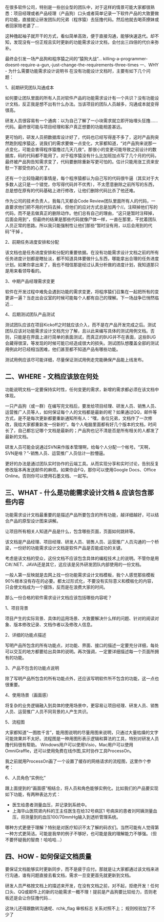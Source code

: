
在很多软件公司，特别是一些创业型的团队中，对于这样的情景可能大家都很熟悉：项目经理或者产品经理（产品狗）口头或者简单记录一下软件产品的大致要做的功能，直接就让研发团队的兄弟（程序猿）去狂撸代码。然后他就去喝茶撩妹或者回家陪老婆了...

这种撸起袖子就开干的方式，看似简单高效，便于直接沟通，能够快速迭代。却不知，发现没有一份正规且实时更新的功能需求设计文档，会付出三四倍的代价来弥补。

最终会引发一场产品狗和程序猿之间的“猿狗大战”...
killing-a-programmer-doesnt-require-a-gun,-just-change-the-requirements-three-times
一、WHY - 为什么需要功能需求设计说明书
在没有功能设计文档时，主要有如下几个问题：

1、前期研究团队沟通成本

如何要让团队里面的所有人员对软件产品的功能需求设计有一个共识？没有功能设计文档，反正我是想不出有什么办法。当该项目的团队人员越多，沟通成本就变得很高。

研发人员很容易有一个通病：以为自己了解了一小块需求就立即开始埋头狂撸......代码。最终很可能与项目经理和客户真正想要的功能相差甚远。

更可怕的，研发人员把数据库设计好了，代码也已经写得差不多了，这时产品狗突然跑到程序猿这，说我们的需求要做一点变化，大家都知道，“对产品狗来说那一点变化，可能会害得程序猿撸过几天几夜”。那很小的变更可能导致之前设计的数据库，码的代码都不能用了。对于程序猿没有什么比加班加点写了几个月的代码，最终被产品狗告知需求变了，代码要删除重新写更可怕的。估计只能用涨工资来安慰一下那受伤的心灵了。

还有一个比较隐藏的事情是，每个程序猿都认为自己写的代码很牛逼（其实对于大多数人这只是一个错觉，你写得代码并不优秀），不太愿意删除之前所写的东西，总是想在原有的代码基础上进行修改，让他们删除代码比杀了他还难。

作为公司的技术负责人，我每几天都会Code Review团队里面所有人的代码，一直要求他们把不用的代码去掉，但他们的应对方式总是加两个//。注释掉他们写的代码，而不是去做真正的删除动作。他们总有自己的理由，“这只是暂时注释掉，后面会用到”，但最终的结果是那些代码就像尸体一样，一直在那里，干扰着团队人员正常的思路。所以我只能强制性让他们那些“暂时没有用，以后会用到的代码”干掉 。

2、前期任务进度安排和分配

该文档也是任务进度安排和分配的重要依据。在没有功能需求设计文档之前的所有任务进度计划都是瞎扯淡，都不知道具体要做什么东西，哪能拿出合理的任务进度计划。如果你拿出来了，我也不相信那是经过认真分析做的进度计划，我知道那只是用来看领导看的。

3、中期产品经理需求变更

软件在开发过程中难免会遇到功能的需求变更，将程序猿们召集在一起把所有的变更讲一遍？当走出会议室的时候可能每个人都有自己的理解。下一场战争已悄然临近...

4、后期测试团队产品测试

测试团队应该在项目Kickoff之时就应该介入，而不是在产品开发完成之后。测试团队应该对功能需求设计文档充分了解，且以此来编写具体的测试用例文档。否则，只能是在界面上进行简单的表面测试，而真正的BUG并不在表面，这些BUG会藏得很深，等发现的时候可能已经造成很大的损失。测试团队想覆盖全部的测试用例此时已经相当困难，他们甚至都不知道产品有哪些功能。

测试用例应该尽可能详细，尽量保证测试用例走完能确保产品能上线发布。

## 二、WHERE - 文档应该放在何处

功能说明文档一定要保持实时性，任何变更的需求，新增的需求都必须在该文档中体现。

一只产品狗（或一群）在编写完文档后，要发给项目经理、研发人员、销售人员、运营推广人员等人，如何保证每个人的文档都是最新的呢？如果通过QQ，邮件等方式，是不是每次更新都要重新通知所有人：“嘿，各位兄弟，文档作了一次修改，我给大家都重新发一份新的”。每个人电脑里面都有好几个版本的文档，时间长了，自己都忘记哪个文档是最新的；产品狗也记不清是否是所有相关的人都发了最新的文档。

研发人员可能会说通过SVN来作版本管理啊，给每个人分配一个帐号。“天啊，SVN是啥？”-销售人员、运营推广人员估计一脸懵逼。

更好的办法是通过团队实时协作的云端工具。从而实现分享和实时讨论，告别反复修改版本再发送邮件的麻烦。如果你会FQ，那你可以使用Google Docs、Office Online。否则你可以使用石墨文档、一起写。

## 三、WHAT - 什么是功能需求设计文档 & 应该包含那些内容

功能需求设计文档最重要的是描述产品所要包含的所有功能，越详细越好，可以结合产品的原型设计图来讲解。

让项目所有相关人知道产品是什么，包含哪些页面，页面如何跳转等。

该文档是产品经理、项目经理、研发人员、销售人员、运营推广人员沟通的一个桥梁，一份好的功能需求设计文档是软件产品是否能成功的关键。

考虑是该文档的受众，这份文档不应该包含具体的编程技术上的说明。不管你是用C#/.NET、JAVA还是其它，这应该是另外研发团队内部使用的一份文档。

一般人第一反映就是去网上找一份功能需求设计文档模板，我个人感觉那些模板90%根本没有存在的必要。都太过形式化，不要没有实际意义和模板化的内容，只会使文档成为一个摆饰，反而是在浪费大家的时间。

那么一份合格的软件需求设计文档应该包括哪些内容呢？

1、项目背景

项目产生的实际背景、具体的运用场景、大致要解决什么样的问题、针对的阅读对象、版本修改记录、文档作者以及修改人信息。

2、详细的功能点描述

写明产品所包含的所有功能点，对功能、界面、接口的描述一定要充分详细，每处可以交互的地方都要给出具体的说明。再次强调，一定要详细描述每一个页面所拥有的功能。

3、产品不包含的功能点说明

除了写明产品所包含的所有功能点外，还应该写明软件所不包含的功能，这一点也很重要。

4、使用场景（画面感）

将复杂的业务逻辑融入到具体的使用场景中，更容易让项目经理、研发人员、销售人员、运营推广人员不同背景的人产生共识。

5、流程图

大家都知道“一图胜千言”，能用图说明的尽量用图来说明，只通过大量枯燥的文字可能效果并不太好。流程图是一种用图形表示逻辑和算法的工具，特别对研发人员撸代码很有帮助。
Windows用户可以使用Visio，Mac用户可以使用OmniGraffle，还可以使用免费在线作图,实时协作工具ProcessOn。

我之前就用ProcessOn画了一个设置了缓存的网络请求的流程图，这里作个参考：

6、人员角色“实例化”

跟上面提到的“画面感”相结合，将人员和角色能够实例化。比如我们的产品要实现如下功能，有两种表达方式：

- 医生给患者测量血压，并记录到系统中。
- 上海华山医院肾内科的王主任医生在给32号病区1 号病床的患者刘阿姨测量血压，将测量到的血压100/70mmHg输入到透析管理系统。

哪种方式更便于理解？特别是对医疗知识不太了解的码农们。当然可能有人觉得第一种方式更简洁。可能是我举的例子不够好，也可能是我的理解能力不够强。（但不要怀疑我的智商！哈哈哈...）

## 四、HOW - 如何保证文档质量

要保证文档能够实时更新同步，而不是疲于应付。那就是让大家都通过该文档来进行沟通，谁有问题直接去看文档，需求一旦变更首先就更新到文档。

研发人员严格按文档上的描述来开发，在没有文档之前，对不起，拒绝开发！任何口头、QQ或邮件上的新的功能需求一概不理！提前是产品狗要比较给力，否则老板还是会让你狂撸代码...

这块儿还得跟数转沟通呢、rchk_flag 审核标志 关系对照不上；
规则校验加了不少了
